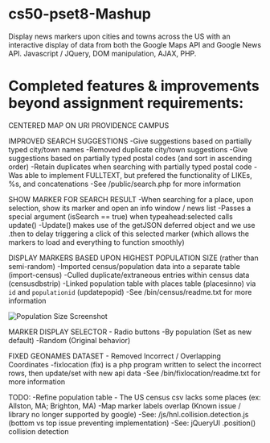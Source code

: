 # cs50-pset8-Mashup
Display news markers upon cities and towns across the US with an interactive display of data from both the Google Maps API and Google News API. Javascript / JQuery, DOM manipulation, AJAX, PHP.

# Completed features & improvements beyond assignment requirements:

CENTERED MAP ON URI PROVIDENCE CAMPUS

IMPROVED SEARCH SUGGESTIONS
    -Give suggestions based on partially typed city/town names
    -Removed duplicate city/town suggestions
    -Give suggestions based on partially typed postal codes (and sort in ascending order)
    -Retain duplicates when searching with partially typed postal code
    -Was able to implement FULLTEXT, but prefered the functionality of LIKEs, %s, and concatenations
        -See /public/search.php for more information

SHOW MARKER FOR SEARCH RESULT
    -When searching for a place, upon selection, show its marker and open an info window / news list
    -Passes a special argument (isSearch == true) when typeahead:selected calls update()
    -Update() makes use of the getJSON deferred object and we use .then to delay triggering a click of this
     selected marker (which allows the markers to load and everything to function smoothly)

DISPLAY MARKERS BASED UPON HIGHEST POPULATION SIZE (rather than semi-random)
    -Imported census/population data into a separate table (import-census)
    -Culled duplicate/extraneous entries within census data (censusdbstrip)
    -Linked population table with places table (placesinno) via `id` and `populationid` (updatepopid)
        -See /bin/census/readme.txt for more information
        
![Population Size Screenshot](http://i.imgur.com/P8MbUuU.gif)
        
MARKER DISPLAY SELECTOR - Radio buttons
    -By population (Set as new default)
    -Random (Original behavior)
    
FIXED GEONAMES DATASET - Removed Incorrect / Overlapping Coordinates
    -fixlocation (fix) is a php program written to select the incorrect rows, then update/set with new api data
        -See /bin/fixlocation/readme.txt for more information

TODO:
    -Refine population table - The US census csv lacks some places (ex: Allston, MA; Brighton, MA)
    -Map marker labels overlap (Known issue / library no longer supported by google)
        -See: /js/hnl.collision.detection.js (bottom vs top issue preventing implementation)
-See: jQueryUI .position() collision detection

